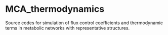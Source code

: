 # MCA_thermodynamics
Source codes for simulation of flux control coefficients and thermodynamic terms in metabolic networks with representative structures.
